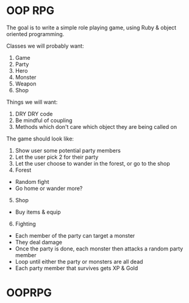 # OOP RPG

The goal is to write a simple role playing game, using Ruby & object oriented programming.

Classes we will probably want:  

1. Game
2. Party
3. Hero
4. Monster
5. Weapon
6. Shop

Things we will want:  

1. DRY DRY code
2. Be mindful of coupling
3. Methods which don't care which object they are being called on

The game should look like:  

1. Show user some potential party members
2. Let the user pick 2 for their party
3. Let the user choose to wander in the forest, or go to the shop
4. Forest
  - Random fight
  - Go home or wander more?
5. Shop
  - Buy items & equip
6. Fighting
  - Each member of the party can target a monster
  - They deal damage
  - Once the party is done, each monster then attacks a random party member
  - Loop until either the party or monsters are all dead
  - Each party member that survives gets XP & Gold
# OOPRPG
